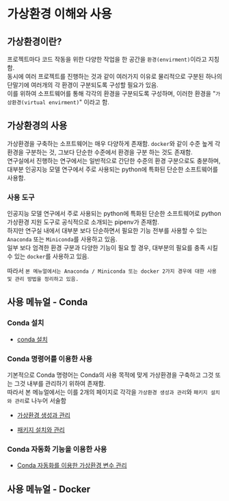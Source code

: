 # 가상환경 이해와 사용

## 가상환경이란?

프로젝트마다 코드 작동을 위한 다양한 작업을 한 공간을 `환경(envirment)`이라고 지칭함.  
동시에 여러 프로젝트를 진행하는 것과 같이 여러가지 이유로 물리적으로 구분된 하나의 단말기에 여러개의 각 환경이 구분되도록 구성할 필요가 있음.  
이를 위하여 소프트웨어를 통해 각각의 환경을 구분되도록 구성하며, 이러한 환경을 "`가상환경(virtual envirment)`" 이라고 함.  

## 가상환경의 사용

가상환경을 구축하는 소프트웨어는 매우 다양하게 존재함. `docker`와 같이 수준 높게 각 환경을 구분하는 것, 그보다 단순한 수준에서 환경을 구분 하는 것도 존재함.  
연구실에서 진행하는 연구에서는 일반적으로 간단한 수준의 환경 구분으로도 충분하며, 대부분 인공지능 모델 연구에서 주로 사용되는 python에 특화된 단순한 소프트웨어를 사용함.

### 사용 도구

인공지능 모델 연구에서 주로 사용되는 python에 특화된 단순한 소프트웨어로 python 가상환경 지원 도구로 공식적으로 소개되는 pipenv가 존재함.  
하지만 연구실 내에서 대부분 보다 단순하면서 필요한 기능 전부를 사용할 수 있는 `Anaconda` 또는 `Miniconda`를 사용하고 있음.  
일부 보다 엄격한 환경 구분과 다양한 기능이 필요 할 경우, 대부분의 필요를 충족 시킬 수 있는 `docker`를 사용하고 있음.

따라서 `본 메뉴얼에서는 Anaconda / Miniconda 또는 docker 2가지 경우에 대한 사용 및 관리 방법을 정리하고 있음.`

## 사용 메뉴얼 - Conda

### Conda 설치

- [conda 설치](./anaconda/install/01_install_and_path.md)

### Conda 명령어를 이용한 사용

기본적으로 Conda 명령어는 Conda의 사용 목적에 맞게 가상환경을 구축하고 그것 또는 그것 내부를 관리하기 위하여 존재함.  
따라서 본 메뉴얼에서는 이를 2개의 페이지로 각각을 `가상환경 생성과 관리`와 `패키지 설치와 관리`로 나누어 서술함

- [가상환경 생성과 관리](./anaconda/environment/01_env_management.md)

- [패키지 설치와 관리](./anaconda/environment/03.package_management.md)

### Conda 자동화 기능을 이용한 사용

- [Conda 자동화를 이용한 가상환경 변수 관리](./anaconda/environment/02_variable_management.md)

## 사용 메뉴얼 - Docker
